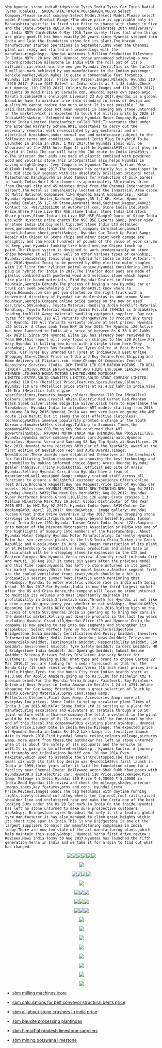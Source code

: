 
```
sbm hyundai stone indiaBridgestone Tyres India Tyres Car Tyres Radial Tyres Tubeless. .SKODA,TATA,TOYOTA,VOLKSWAGEN,VOLVO.Select Company.Please select company.Select Model.Select Model.Please select model.Promotion.Product Range.*The above price is applicable only in Maharashtra,specific to fixed size.Price to change with change in Size and the State.Potenza RE050 RFT. Hyundai Celebrates 20th Anniversary in India NDTV CarAndBike 6 May 2016.Time surely flies fast when things are going good.It has been exactly 20 years since Hyundai stepped into India and laid the foundation stone for its plant.The Korean manufacturer started operations in September,1998 when the Chennai plant was ready and started off proceedings with the manufacturing&nbsp;. Hyundai Achieves 5 Million Production Milestone In India NDTV. 28 Nov 2017.Hyundai today announced achieving a new record production milestone in India with the roll out of its 5 millionth car,which was the new gen Hyundai Verna.This is the fastest 5 million mark achieved by any manufacturer in the Indian passenger vehicle market,which makes it quite a commendable feat for&nbsp;. Hyundai i10 [2010 2017] Price (GST Rates),Images,Mileage. Hyundai i10 [2010 2017] Price (GST Rates) in India starts at ₹ 4.38 Lakhs.Check out Hyundai i10 [2010 2017] Colours,Review,Images and i10 [2010 2017] Variants On Road Price at Carwale.com. Hyundai seeks own space amid Maruti Suzuki&#39;s onslaught Livemint 23 Aug 2017.Hyundai is a global brand.We have to maintain a certain standard in terms of design and quality.We cannot reduce too much weight.It is not possible,” he said.That,however,does not mean Hyundai is leaving any stone unturned in the market,which is expected to touch 9.4 million units by 2026 if India&#39;s&nbsp;. Extended Warranty Hyundai Motor Company Hyundai Motor India Limited (hereinafter called “HMIL”) warrants that under the Extended Warranty Scheme,HMIL undertakes to carry out the necessary remedial work necessitated by any mechanical and or electrical breakdown,under normal use and maintenance,subject to the following terms and conditions. Hyundai Ioniq Plug In Hybrid To Be Launched In India In 2018. 1 May 2017.The Hyundai Ioniq will be showcased at the 2018 Auto Expo It will be Hyundai&#39;s first plug in hybrid in India The car will take the CBU route to India Let&#39;s c.The interior door pads are made of plastic combined with powdered wood and volcanic stone.This incorporation also helps Hyundai in saving weight&nbsp;. Jeep Compass vs Hyundai Tucson: Variant Wise. Outlook India 1 Aug 2017.The Compass has certainly hit a sweet spot in the mid size SUV segment with its absolutely brilliant pricing! Hotel Milestonnez Kanchipuram is also famous for Production of Silk Sarees in south India.Hotel Milestonnez is approximately 30 minutes drive from Chennai city and 45 minutes drive from the Chennai International airport.The Hotel is conveniently located at the Industrial Area close to Multi National Companies like Hyundai,Saint Gobain&nbsp;. Ketan Hyundai Hyundai Dealer,Kachimet,Nagpur,35 1,7 KM. Ketan Hyundai Hyundai Dealer,35 1,7 KM Stone,Amravati Road,Kachimet,Nagpur,440023 Contact no: +917123011100 at AutoPortal.com. Stone India Ltd.Stock Price,Share Price,Live BSE NSE,Stone India. Stone India Ltd.Stock Share prices,Stone India Ltd.Live BSE NSE,F&amp;O Quote of Stone India Ltd.with Historic price charts for NSE BSE.Experts &amp; Broker view on Stone India Ltd.buy sell tips.Get Stone India Ltd.detailed news,announcements,financial report,company information,annual report,balance sheet,profit&nbsp;. Hyundai Car Touch Up Paint &amp; Repair Kit Chipex UK Stone chips and minor paint work damage are unsightly and can knock hundreds of pounds of the value of your car.So to keep your Hyundai looking like brand new,use Chipex touch up paint.The Chipex system is designed to work predominately on stone chips however it will work well on other various types of car&nbsp;. Hyundai considering Ioniq plug in hybrid for India in 2017 Autocar. 4 Aug 2016.Hyundai Ioniq to be powered by 60hp electric motor coupled with 1.6 litre four cylinder petrol engine.Hyundai considering Ioniq plug in hybrid for India in 2017.The interior door pads are made of plastic combined with powdered wood and volcanic stone which appear like plastic based materials. Find Hyundai Dealers in Stone Mountain,Georgia Edmunds The process of buying a new Hyundai car or truck can seem overwhelming if you don&#39;t know where to begin.Edmunds.com can get you started on the right track with a convenient directory of Hyundai car dealerships in and around Stone Mountain,Georgia.Compare online price quotes on the new or used car,truck,SUV,&nbsp;. Toyota Material Handling India Forklift Material Handling. Toyota Material Handing India Pvt.Ltd (TMHIN) is India&#39;s leading forklift &amp; material handling equipment supplier. Buy car tyres for Hyundai I10 All Variants ChangeMyTyre 33 Product.Buy tyres for Hyundai I10 All Variants variants online at best prices. Hyundai i20 Active: A Close Look Team BHP 16 Mar 2015.The Hyundai i20 Active has been launched in India at a price of between Rs.6.38 8.89 lakhs (ex Delhi).Since the Hyundai Elite i20 has already been reviewed by Team BHP,this report will only focus on changes to the i20 Active.For easy.Hyundai is killing two birds with a single stone here.They are&nbsp;. Car Tyres Buy Branded Car Tyres Online at Best Prices In India. Car Tyres Buy Branded Car Tyres at India&#39;s Best Online Shopping Store.Check Price in India and Buy Online.Free Shipping and Home delivery at Flipkart.com. Name Change Of Companies Central Depository Services (India. DCM TOYOTA LTD.DCM DAEWOO MOTORS LTD.DEAL (INDIA) LIMITED,POOJA ENTERTAINMENT AND FILMS LTD.DEAR LEASING And FINANCE LTD.HERO HONDA MOTORS LIMITED,HERO MOTOCORP LIMITED.HESTER.SOLID GRANITES LIMITED,SOLID STONE COMPANY LIMITED. Hyundai i10 Era (Metallic) Price,Features,Specs,Review,Colours. Hyundai i10 Era (Metallic) price starts at Rs.4.82 lakh in India.View i10 Era (Metallic) full engine specifications,features,images,colours.Hyundai I10 Era (Metallic) Colours.Carbon Grey.Crystal White.Electric Red.Garnet Red.Phantom Black.Sleek Silver.Stone Beige.Ice Silver.Click here to experience the View&nbsp;. Hyundai India to introduce AMT models starting from 2018 RushLane 10 May 2016.Hyundai India was not very keen on going the AMT route like Maruti but it seems the cost effective clutchless technology&#39;s immense popularity promted a change in the South Korean automaker&#39;s strategy.Talking to Economic Times,the company&#39;s new CEO Young Key Koo confirmed that AMT powertrain&nbsp;. HYUNDAI MOTOR INDIA NEW THINKING.NEW POSSIBILITIES. Hyundai,Hyundai motor company,Hyundai cars,Hyundai auto,Hyundai vehicles. Hyundai Verna and Samsung S8 Bag Top Spots at News18.com. 29 Nov 2017.Hyundai Verna receives &#39;Car of the Year&#39; award at the first edition of News18.com Tech and Auto Awards.(Image: News18.com).These awards have established themselves as the benchmark for facilitating Indian consumers in choosing the best technology and automobiles by making informed choice.&quot; Arasu Hyundai Hyundai Dealer Thanjavur,Trichy,Pudukkottai. Official Web Site of Arasu Hyundai,Selling Hyundai Cars.Arasu Hyundai have a team of experienced,well equipped &amp; company trained staff across all functions to ensure a delightful customer experience.Offers online Test Drive,Brochure Request,Buy now Request,Price List of Hyundai car models. Milestones HYUNDAI MOTOR INDIA NEW THINKING.NEW. Aug 04,2017: Hyundai Unveils &#39;The Next Gen Verna&#39;.Aug 02,2017: Hyundai Super Performer brands Grand i10,Elite i20 &amp; Creta crosses 1.3 Million Milestone Mark.May 10,2017: Global Distributor of the Year 2016 HMIL by HMC.May 02,2017: Hyundai India Opens &#39;Online Car Booking&#39;.April 28,2017: Hyundai&nbsp;. Image gallery: Hyundai Tucson Great India Drive Overdrive 12 May 2017.The jaw dropping stone carvings in Unakoti,Tripura,are simply beyond belief.Hyundai Tucson Great India Drive (20).Hyundai Tucson Great India Drive (22).Bumping into member of the Mizoram Motorsports Association or MIMSA was one of the highliights of Bumping into members of the Mizoram&nbsp;. About Hyundai Motor Company Hyundai Motor Manufacturing. Currently Hyundai Motor has six overseas plants in the U.S.India,China,Turkey,the Czech Republic and Russia.Motor in June 2008 began construction of its plant in St.Petersburg to establish a local production and sales base in Russia,which will be a stepping stone to expansion in the CIS and Eastern Europe. New Hyundai Verna review: A worthy rival to Honda City and Maruti. 26 Aug 2017.It comes six years after the previous model and this time round,Hyundai has left no stone unturned in its quest for market supremacy.While the new model bears a.Another segment first are the cooled ventilated front seats,which should be a hit in India&#39;s searing summer heat.It&#39;s worth mentioning that the&nbsp;. Hyundai to enter electric vehicle race in India with Ioniq brand. 30 Nov 2017.For Hyundai,India is now the third largest market after the US and China.Hence,the company will leave no stone unturned to maintain its volumes and most importantly maintain its profitability in India,Srivastava said.“Growth for Hyundai is not like a sine curve.We grow every year whether or not we&nbsp;. Hyundai&#39;s Upcoming Cars in India NDTV CarAndBike 17 Jun 2016.Riding high on the success of Creta SUV,Hyundai India is gearing up to bring new cars in the domestic market.Rolling out diverse products in the last few years including Hyundai Grand i10,Hyundai Elite i20 and Hyundai Creta,the company is now eyeing to tap into new segments and strengthen its grip&nbsp;. Select Perfect Tyre By Your Vehicle Bridgestone Bridgestone India &middot; Certification And Policy &middot; Investors Information &middot; Media Center &middot; News &middot; Television Commercials &middot; Testimonials &middot; Responsibility &middot; CSR &middot; Environment &middot; Tyre Safety &middot; Careers &middot; HR @ Bridgestone India &middot; Job Openings &middot; Submit Resume &middot; Sitemap Privacy Policy Disclaimer Advisory Notice for Customers. Tyre buying guide: What type and brand to choose Cartoq 22 Mar 2016.If you are looking for a sedan tyre,such as that for the Honda City (15 inch rims) or Hyundai Verna (16 inch rims) prices are a little higher.Tyres for the Honda City from Indian brands start at Rs.3,600 for Apollo Amazers,going up to Rs.5,100 for Michelin XM2 a premium brand.For the Hyundai Verna,&nbsp;. Paintwork: Buy Paintwork Online at Best Prices in India Amazon.in Results 1 24 of 4751.Online shopping for Car &amp; Motorbike from a great selection of Touch Up Paints,Covering Materials,Spray Cans,Tapes &amp; Reflectors,Cleaners,Paint Guns &amp; Accessories &amp; more at everyday low prices. Stone India to set up escalator plant Times of India 3 Jun 2015.KOLKATA: Stone India Ltd is setting up a plant for manufacturing escalators and elevators at Taratala through a 50:50 joint venture with a Chinese company.The total investment in the plant would be to the tune of Rs 15 crore and it will be functional by the end of this fiscal.The company&#39;s existing plant at&nbsp;. Hyundai Sonata Price,Launch Date in India,Review,Mileage. The expected price of Hyundai Sonata in India Rs 19.2 Lakh &amp; its tentative launch date is March 2018.Find Hyundai Sonata review,colours,mileage,pictures &amp; more.Apart from these,the automaker has left no stone unturned when it is about the safety of its occupants and the vehicle as well.It is going to be offered with&nbsp;. Hyundai Santro: A journey of triumphs and tribulations Rediff.com. 20 Nov 2014.Even Pakistan,which used to assemble the Santro,stopped.The five seater small car with its tall boy design was Hyundai&#39;s first launch in India in 1999,three years after it laid the foundation stone for a facility near Chennai.Image: Bollywood actor Shah Rukh Khan poses with Hyundai&#39;s i10 electric car. Hyundai i10 Price,Specs,Review,Pics &amp; Mileage in India Hyundai i10 Price ₹ 4,38000 ₹ 5,20000 in India.Read Hyundai i10 review and check the mileage,shades,interior images,specs,key features,pros and cons. Hyundai Creta Price,Reviews,Images Gaadi The big headlamps with daytime running lights,lovely diamond cut alloy wheels (on top end),roof rails,raised shoulder line and uncluttered rear end make the Creta one of the best looking SUVs under the Rs 20 lac mark in India.On the inside Hyundai has left no stone unturned to make sure prospective customers are&nbsp;. Bridgestone tyres Snapdeal Not only is it a leading global tyre manufacturer,it has also managed to climb great heights within its short time span in India.This is why Bridgestone is one of the largest suppliers to major car manufacturing companies in India today.There are now two state of the art manufacturing plants,which help maintain this supply&nbsp;. Hyundai Verna first drive review : Reviews,News India Today 30 Aug 2017.Hyundai has launched the fifth generation Verna in India and we take it for a spin to find out what has changed. 
```

<div align="center">
  
<a rel="nofollow" href="https://m.shibang-china.com?f=github&k=sbm+hyundai+stone+india"><img src="https://static.shibang-china.com/en/l.png"></a><img src="https://static.shibang-china.com/en/hw.png"><a rel="nofollow" href="https://m.shibang-china.com/product/?f=github&k=sbm+hyundai+stone+india"><img src="https://static.shibang-china.com/en/p.png"></a><a rel="nofollow" href="https://m.shibang-china.com/cases/?f=github&k=sbm+hyundai+stone+india"><img src="https://static.shibang-china.com/en/c.png"></a><a rel="nofollow" href="https://m.shibang-china.com/news/?f=github&k=sbm+hyundai+stone+india"><img src="https://static.shibang-china.com/en/n.png"></a><a rel="nofollow" href="https://m.shibang-china.com?f=github&k=sbm+hyundai+stone+india"><img src="https://static.shibang-china.com/en/m.png"></a>

<a rel="nofollow" href="https://m.shibang-china.com/product/?f=github&k=sbm+hyundai+stone+india"><img src="https://static.shibang-china.com/en/b.jpg"></a>
  
<a rel="nofollow" href="https://m.shibang-china.com/solution-aggregate.html?f=github&k=sbm+hyundai+stone+india"><img src="https://static.shibang-china.com/en/a.jpg"></a><a rel="nofollow" href="https://m.shibang-china.com/solution-mine.html?f=github&k=sbm+hyundai+stone+india"><img src="https://static.shibang-china.com/en/m.jpg"></a><a rel="nofollow" href="https://m.shibang-china.com/solution-mill.html?f=github&k=sbm+hyundai+stone+india"><img src="https://static.shibang-china.com/en/g.jpg"></a><a rel="nofollow" href="https://m.shibang-china.com/solution-epc.html?f=github&k=sbm+hyundai+stone+india"><img src="https://static.shibang-china.com/en/e.jpg"></a>

<a rel="nofollow" href="https://m.shibang-china.com/product/?f=github&k=sbm+hyundai+stone+india"><img src="https://static.shibang-china.com/en/a-p.png"></a>

<a rel="nofollow" href="https://m.shibang-china.com/product/crusher/c6x.html?f=github&k=sbm+hyundai+stone+india"><img src="https://static.shibang-china.com/en/j.jpg"></a><a rel="nofollow" href="https://m.shibang-china.com/product/crusher/ci5x.html?f=github&k=sbm+hyundai+stone+india"><img src="https://static.shibang-china.com/en/i.jpg"></a><a rel="nofollow" href="https://m.shibang-china.com/product/crusher/hst.html?f=github&k=sbm+hyundai+stone+india"><img src="https://static.shibang-china.com/en/c.jpg"></a>

<a rel="nofollow" href="https://m.shibang-china.com/product/mill/mtw.html?f=github&k=sbm+hyundai+stone+india"><img src="https://static.shibang-china.com/en/mtw.jpg"></a><a rel="nofollow" href="https://m.shibang-china.com/product/mill/scm.html?f=github&k=sbm+hyundai+stone+india"><img src="https://static.shibang-china.com/en/scm.jpg"></a><a rel="nofollow" href="https://m.shibang-china.com/product/mill/lm.html?f=github&k=sbm+hyundai+stone+india"><img src="https://static.shibang-china.com/en/lm.jpg"></a>

<a rel="nofollow" href="https://m.shibang-china.com/product/sand/vsi6x.html?f=github&k=sbm+hyundai+stone+india"><img src="https://static.shibang-china.com/en/6x.jpg"></a><a rel="nofollow" href="https://m.shibang-china.com/product/sand/vu.html?f=github&k=sbm+hyundai+stone+india"><img src="https://static.shibang-china.com/en/vu.jpg"></a><a rel="nofollow" href="https://m.shibang-china.com/product/mobile/klun.html?f=github&k=sbm+hyundai+stone+india"><img src="https://static.shibang-china.com/en/k.jpg"></a>

<a rel="nofollow" href="https://m.shibang-china.com/cases/?f=github&k=sbm+hyundai+stone+india"><img src="https://static.shibang-china.com/en/case.png"></a>

<a rel="nofollow" href="https://m.shibang-china.com/cases/aggregate/202.html?f=github&k=sbm+hyundai+stone+india"><img src="https://static.shibang-china.com/en/c-1.jpg"></a>

<a rel="nofollow" href="https://m.shibang-china.com/cases/aggregate/203.html?f=github&k=sbm+hyundai+stone+india"><img src="https://static.shibang-china.com/en/c-2.jpg"></a>

<a rel="nofollow" href="https://m.shibang-china.com/cases/mill/123.html?f=github&k=sbm+hyundai+stone+india"><img src="https://static.shibang-china.com/en/c-3.jpg"></a>

<a rel="nofollow" href="https://m.shibang-china.com/contact_us.html?f=github&k=sbm+hyundai+stone+india"><img src="https://static.shibang-china.com/en/contact.png"></a>

<a rel="nofollow" href="https://swt.shibang-china.com/?f=github&k=sbm+hyundai+stone+india"><img src="https://static.shibang-china.com/en/chat.png"></a>

<a rel="nofollow" href="https://whatsapp.shibangsoft.com/WhatsApp.php?f=github&k=sbm+hyundai+stone+india"><img src="https://static.shibang-china.com/en/whatsapp.png"></a>

<a rel="nofollow" href="https://m.shibang-china.com/?f=github&k=sbm+hyundai+stone+india"><img src="https://static.shibang-china.com/en/website.png"></a>

</div>


* [sbm milling machines icore](sbm%20milling%20machines%20icore.md)

* [sbm calculations for belt conveyor structural bents price](sbm%20calculations%20for%20belt%20conveyor%20structural%20bents%20price.md)

* [sbm all about stone crushers in india price](sbm%20all%20about%20stone%20crushers%20in%20india%20price.md)

* [sbm bauxite processing plantindex](sbm%20bauxite%20processing%20plantindex.md)

* [sbm himachal pradesh limestone suppliers](sbm%20himachal%20pradesh%20limestone%20suppliers.md)

* [sbm mining botswana limestone](sbm%20mining%20botswana%20limestone.md)